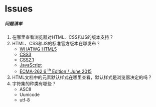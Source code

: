 # Issues

##### 问题清单
1.  在哪里查看浏览器对HTML、CSS和JS的版本支持？
2.  HTML、CSS和JS的标准官方版本在哪发布？
	- [WHATWG HTML5](https://html.spec.whatwg.org/multipage/)
	- [CSS3](CSS3.html)
	- [CSS2.1](https://www.w3.org/TR/2011/REC-CSS2-20110607/#minitoc)
	- [JavaScript](https://developer.mozilla.org/zh-CN/docs/Web/JavaScript/Language_Resources)
	- [ECMA-262 6 <sup>th</sup> Edition / June 2015](http://www.ecma-international.org/ecma-262/6.0/#sec-object-type)
3.  HTML文档中的元素默认样式在哪里查看，默认样式是浏览器决定的吗？
4. 字符集的种类有哪些？
	- ASCII
	- Uunicode
	- utf-8

